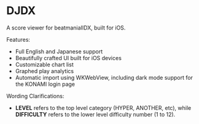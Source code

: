 # DJDX

A score viewer for beatmaniaIIDX, built for iOS.

Features:
- Full English and Japanese support
- Beautifully crafted UI built for iOS devices
- Customizable chart list
- Graphed play analytics
- Automatic import using WKWebView, including dark mode support for the KONAMI login page

Wording Clarifications:
- **LEVEL** refers to the top level category (HYPER, ANOTHER, etc), while **DIFFICULTY** refers to the lower level difficulty number (1 to 12).
